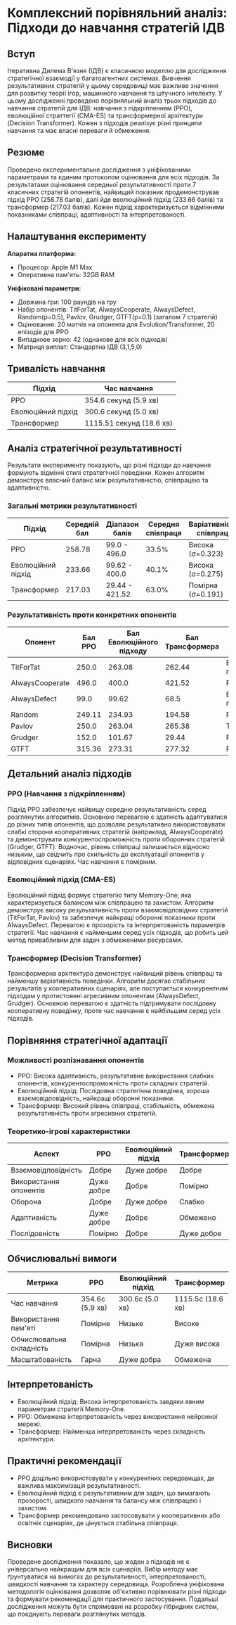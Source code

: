 # Комплексний порівняльний аналіз: Підходи до навчання стратегій ІДВ

## Вступ

Ітеративна Дилема В'язня (ІДВ) є класичною моделлю для дослідження стратегічної взаємодії у багатоагентних системах. Вивчення результативних стратегій у цьому середовищі має важливе значення для розвитку теорії ігор, машинного навчання та штучного інтелекту. У цьому дослідженні проведено порівняльний аналіз трьох підходів до навчання стратегій для ІДВ: навчання з підкріпленням (PPO), еволюційної страттегії (CMA-ES) та трансформерної архітектури (Decision Transformer). Кожен з підходів реалізує різні принципи навчання та має власні переваги й обмеження.

## Резюме

Проведено експериментальне дослідження з уніфікованими параметрами та єдиним протоколом оцінювання для всіх підходів. За результатами оцінювання середньої результативності проти 7 класичних стратегій опонентів, найвищий показник продемонстрував підхід PPO (258.78 балів), далі йде еволюційний підхід (233.66 балів) та трансформер (217.03 балів). Кожен підхід характеризується відмінними показниками співпраці, адаптивності та інтерпретованості.

## Налаштування експерименту

**Апаратна платформа:**
- Процесор: Apple M1 Max
- Оперативна пам'ять: 32GB RAM

**Уніфіковані параметри:**
- Довжина гри: 100 раундів на гру
- Набір опонентів: TitForTat, AlwaysCooperate, AlwaysDefect, Random(p=0.5), Pavlov, Grudger, GTFT(p=0.1) (загалом 7 стратегій)
- Оцінювання: 20 матчів на опонента для Evolution/Transformer, 20 епізодів для PPO
- Випадкове зерно: 42 (однакове для всіх підходів)
- Матриця виплат: Стандартна ІДВ (3,1,5,0)

## Тривалість навчання

| Підхід | Час навчання |
|--------|--------------|
| PPO | 354.6 секунд (5.9 хв) |
| Еволюційний підхід | 300.6 секунд (5.0 хв) |
| Трансформер | 1115.51 секунд (18.6 хв) |

## Аналіз стратегічної результативності

Результати експерименту показують, що різні підходи до навчання формують відмінні стилі стратегічної поведінки. Кожен алгоритм демонструє власний баланс між результативністю, співпрацею та адаптивністю.

### Загальні метрики результативності

| Підхід | Середній бал | Діапазон балів | Середня співпраця | Варіативність співпраці |
|--------|--------------|----------------|-------------------|-------------------------|
| PPO | 258.78 | 99.0 - 496.0 | 33.5% | Висока (σ=0.323) |
| Еволюційний підхід | 233.66 | 99.62 - 400.0 | 40.1% | Висока (σ=0.275) |
| Трансформер | 217.03 | 29.44 - 421.52 | 63.0% | Помірна (σ=0.191) |

### Результативність проти конкретних опонентів

| Опонент | Бал PPO | Бал Еволюційного підходу | Бал Трансформера | Провідний підхід |
|---------|---------|---------------------------|------------------|-------------------|
| TitForTat | 250.0 | 263.08 | 262.44 | Еволюційний підхід |
| AlwaysCooperate | 496.0 | 400.0 | 421.52 | PPO |
| AlwaysDefect | 99.0 | 99.62 | 68.5 | Еволюційний підхід |
| Random | 249.11 | 234.93 | 194.58 | PPO |
| Pavlov | 250.0 | 263.04 | 265.38 | Трансформер |
| Grudger | 152.0 | 101.67 | 29.44 | PPO |
| GTFT | 315.36 | 273.31 | 277.32 | PPO |

## Детальний аналіз підходів

### PPO (Навчання з підкріпленням)

Підхід PPO забезпечує найвищу середню результативність серед розглянутих алгоритмів. Основною перевагою є здатність адаптуватися до різних типів опонентів, що дозволяє результативно використовувати слабкі сторони кооперативних стратегій (наприклад, AlwaysCooperate) та демонструвати конкурентоспроможність проти оборонних стратегій (Grudger, GTFT). Водночас, рівень співпраці залишається відносно низьким, що свідчить про схильність до експлуатації опонентів у відповідних сценаріях. Час навчання є помірним.

### Еволюційний підхід (CMA-ES)

Еволюційний підхід формує стратегію типу Memory-One, яка характеризується балансом між співпрацею та захистом. Алгоритм демонструє високу результативність проти взаємовідповідних стратегій (TitForTat, Pavlov) та забезпечує найкращі оборонні показники проти AlwaysDefect. Перевагою є прозорість та інтерпретованість параметрів стратегії. Час навчання є найменшим серед усіх підходів, що робить цей метод привабливим для задач з обмеженими ресурсами.

### Трансформер (Decision Transformer)

Трансформерна архітектура демонструє найвищий рівень співпраці та найменшу варіативність поведінки. Алгоритм досягає стабільних результатів у кооперативних сценаріях, але поступається конкурентним підходам у протистоянні агресивним опонентам (AlwaysDefect, Grudger). Основною перевагою є здатність підтримувати послідовну кооперативну поведінку, проте час навчання є найбільшим серед усіх підходів.

## Порівняння стратегічної адаптації

### Можливості розпізнавання опонентів

- PPO: Висока адаптивність, результативне використання слабких опонентів, конкурентоспроможність проти складних стратегій.
- Еволюційний підхід: Послідовна стратегічна поведінка, хороша взаємовідповідність, найкращі оборонні показники.
- Трансформер: Високий рівень співпраці, стабільність, обмежена результативність проти агресивних стратегій.

### Теоретико-ігрові характеристики

| Аспект | PPO | Еволюційний підхід | Трансформер |
|---------------------|-----|--------------------|-------------|
| Взаємовідповідність | Добре | Дуже добре | Добре |
| Використання опонентів | Дуже добре | Добре | Помірно |
| Оборона | Добре | Дуже добре | Слабко |
| Адаптивність | Дуже добре | Добре | Обмежено |
| Послідовність | Помірно | Добре | Дуже добре |

## Обчислювальні вимоги

| Метрика | PPO | Еволюційний підхід | Трансформер |
|---------|-----|-------------------|-------------|
| Час навчання | 354.6с (5.9 хв) | 300.6с (5.0 хв) | 1115.5с (18.6 хв) |
| Використання пам'яті | Помірне | Низьке | Високе |
| Обчислювальна складність | Помірна | Низька | Дуже висока |
| Масштабованість | Гарна | Дуже добра | Обмежена |

## Інтерпретованість

- Еволюційний підхід: Висока інтерпретованість завдяки явним параметрам стратегії Memory-One.
- PPO: Обмежена інтерпретованість через використання нейронної мережі.
- Трансформер: Найменша інтерпретованість через складність архітектури.

## Практичні рекомендації

- PPO доцільно використовувати у конкурентних середовищах, де важлива максимізація результативності.
- Еволюційний підхід є результативним для задач, що вимагають прозорості, швидкого навчання та балансу між співпрацею і захистом.
- Трансформер рекомендовано застосовувати у кооперативних або освітніх сценаріях, де цінується стабільна співпраця.

## Висновки

Проведене дослідження показало, що жоден з підходів не є універсально найкращим для всіх сценаріїв. Вибір методу має ґрунтуватися на вимогах до результативності, інтерпретованості, швидкості навчання та характеру середовища. Розроблена уніфікована методологія оцінювання дозволяє об'єктивно порівнювати різні підходи та формувати рекомендації для практичного застосування. Подальші дослідження можуть бути спрямовані на розробку гібридних систем, що поєднують переваги розглянутих методів. 